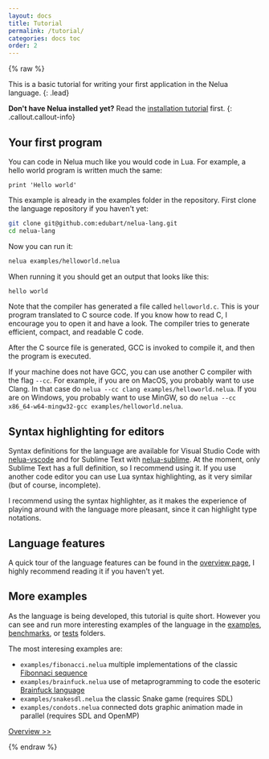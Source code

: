 ```yaml
---
layout: docs
title: Tutorial
permalink: /tutorial/
categories: docs toc
order: 2
---
```


{% raw %}

This is a basic tutorial for writing your first application in the Nelua language.
{: .lead}

**Don't have Nelua installed yet?** Read the [installation tutorial](/installing/) first.
{: .callout.callout-info}

## Your first program

You can code in Nelua much like you would code in Lua. For example, a hello world program is written much the same:

```nelua
print 'Hello world'
```

This example is already in the examples folder in the repository. First clone the language repository
if you haven't yet:

```bash
git clone git@github.com:edubart/nelua-lang.git
cd nelua-lang
```

Now you can run it:
```bash
nelua examples/helloworld.nelua 
```

When running it you should get an output that looks like this:
```bash
hello world
```

Note that the compiler has generated a file called `helloworld.c`.
This is your program translated to C source code.
If you know how to read C, I encourage you to open it and have a look.
The compiler tries to generate efficient, compact, and readable C code.

After the C source file is generated, GCC is invoked to compile it,
and then the program is executed.

If your machine does not have GCC, you can use another C compiler with the flag `--cc`. 
For example, if you are on MacOS, you probably want to use Clang. In that case 
do `nelua --cc clang examples/helloworld.nelua`.
If you are on Windows, you probably want to use MinGW, so
do `nelua --cc x86_64-w64-mingw32-gcc examples/helloworld.nelua`.

## Syntax highlighting for editors

Syntax definitions for the language are available for
Visual Studio Code with [nelua-vscode](https://github.com/edubart/nelua-vscode) and
for Sublime Text with [nelua-sublime](https://github.com/edubart/nelua-sublime).
At the moment, only Sublime Text has a full definition, so I recommend using it.
If you use another code editor you can use Lua syntax highlighting,
as it very similar (but of course, incomplete).

I recommend using the syntax highlighter,
as it makes the experience of playing around with the language more pleasant, since
it can highlight type notations.

## Language features

A quick tour of the language features can be found in the [overview page](/overview/),
I highly recommend reading it if you haven't yet.

## More examples 

As the language is being developed, this tutorial is quite short.
However you can see and run more interesting examples of the language in the
[examples](https://github.com/edubart/nelua-lang/tree/master/examples),
[benchmarks](https://github.com/edubart/nelua-lang/tree/master/benchmarks), or
[tests](https://github.com/edubart/nelua-lang/tree/master/tests)
 folders.

The most interesing examples are:
* `examples/fibonacci.nelua` multiple implementations of the classic [Fibonnaci sequence](https://en.wikipedia.org/wiki/Fibonacci_number)
* `examples/brainfuck.nelua` use of metaprogramming to code the esoteric [Brainfuck language](https://en.wikipedia.org/wiki/Brainfuck)
* `examples/snakesdl.nelua` the classic Snake game (requires SDL)
* `examples/condots.nelua` connected dots graphic animation made in parallel (requires SDL and OpenMP)

<a href="/overview/" class="btn btn-outline-primary btn-lg float-right">Overview >></a>

{% endraw %}

